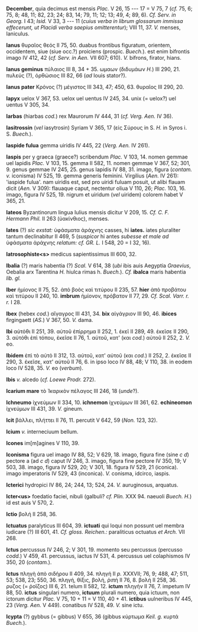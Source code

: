 **December**, quia decimus est mensis *Plac.* V 26, 15 --- 17 = V 75, 7
(*cf.* 75, 6; 75, 8; 48, 11; 82, 23; 24; 83, 14; 79, 11; 12; 13; 49, 4;
89, 6). *Cf. Serv. in Georg.* I 43; *Isid.* V 33, 3 --- 11 (*cuius verba
in librum glossarum immissa effecerunt, ut Placidi verba saepius
omitterentur*); VIII 11, 37. *V.* menses, Ianiculus.

**Ianus** θυραῖος θεός II 75, 50. duabus frontibus figuratum, orientem,
occidentem, siue (siue occ.?) proiciens (prospic. *Buech.*). est enim
bifrontis imago IV 412, 42 (*cf. Serv. in Aen.* VII 607; 610). *V.*
bifrons, firator, hians.

**Ianus geminus** πύλαιος III 8, 34 + 35. ωμαων (διδυμάων *H.*) III 290,
21. πυλεύς (?), ὀρθώσιος III 82, 66 (*ad* Iouis stator?).

**Ianus pater** Κρόνος (?) μέγιστος III 343, 47; 450, 63. θυραῖος III
290, 20.

**Iapyx** uelox V 367, 53. uelox uel uentus IV 245, 34. unix (= uelox?)
uel uentus V 305, 34.

**Iarbas** (hiarbas *cod.*) rex Maurorum IV 444, 31 (*cf. Verg. Aen.* IV
36).

**Iasitrossin** (*vel* iasytrosin) Syriam V 365, 17 (εἰς Σύρους in S.
*H.* in Syros i. S. *Buech.*).

**Iaspide fulua** gemma uiridis IV 445, 22 (*Verg. Aen.* IV 261).

**Iaspis** per y graeca (graece?) scribendum *Plac.* V 103, 14. nomen
gemmae uel lapidis *Plac.* V 103, 15. gemma II 582, 11. nomen gemmae V
367, 52; 301, 9. genus gemmae IV 245, 25. genus lapidis IV 88, 31.
imago, figura (*contam. v.* iconisma) IV 525, 19. gemma generis
feminini. Virgilius (*Aen.* IV 261): 'iaspide fulua'. nam uiridis est,
sed pro uiridi fuluam posuit, ut alibi flauam dicit (*Aen.* V 309):
flauaque caput, nectentur oliua V 110, 26; *Plac.* 103, 16. imago,
figura IV 525, 19. nigrum et uiridum (*vel* uiridem) colorem habet V
365, 21.

**Iateos** Byzantinorum lingua Iulius mensis dicitur V 209, 15. *Cf. C.
F. Hermann Phil.* II 263 (ὑακίνθιος), menses.

**Iates** (?) *sic exstat:* ὑφάσματα ἀράχνης casses, hi **iates.** iates
pluraliter tantum declinabitur II 469, 5 (*suspicor* hi antes *subesse
et male ad* ὑφάσματα ἀράχνης *relatum: cf. GR. L.* I 548, 20 = I 32,
16).

**Iatrosophiste\<s\>** medicus sapientissimus III 600, 32.

**Ibalia** (?) maris habentia (?) *Scal.* V 614, 38 (*ubi* ibis auis
Aegyptia *Graevius*, Oebalia arx Tarentina *H.* hiulca rimas h.
*Buech.*). *Cf.* **ibalca** maris habentia *lib. gl.*

**Iber** ἡμίονος II 75, 52. ἀπὸ βοὸς καὶ τιτύρου II 235, 57. **hier**
ἀπὸ προβάτου καὶ τιτύρου II 240, 10. **imbrum** ἡμίονον, πρόβατον II 77,
29. *Cf. Scal. Varr. r. r.* I 28.

**Ibex** (hebex *cod.*) αἴγαγρος III 431, 34. **bix** αἰγάγριον III 90,
46. **ibices** firgingaett (*AS.*) V 367, 50. *V.* dama.

**Ibi** αὐτόθι II 251, 39. αὐτοῦ ἐπίρρημα II 252, 1. ἐκεῖ II 289, 49.
ἐκεῖσε II 290, 3. αὐτόθι ἐπὶ τόπου, ἐκεῖσε II 76, 1. αὐτοῦ, κατ' (και
*cod.*) αὐτοῦ II 252, 2. *V.* eo.

**Ibidem** ἐπὶ τὸ αὐτὸ II 312, 13. αὐτοῦ, κατ' αὐτοῦ (και *cod.*) II
252, 2. ἐκεῖσε II 290, 3. ἐκεῖσε, κατ' αὐτοῦ II 76, 6. in ipso loco IV
88, 48; V 110, 38. in eodem loco IV 528, 35. *V.* eo (*verbum*).

**Ibis** *v.* alcedo (*cf. Loewe Prodr.* 272).

**Icarium mare** τὸ Ἰκαρικὸν πέλαγος III 246, 18 (*unde*?).

**Ichneumo** ἰχνεύμων II 334, 10. **ichnemon** ἰχνεύμων III 361, 62.
**echineomon** ἰχνεύμων III 431, 39. *V.* gineum.

**Icit** βάλλει, πλήττει II 76, 11. percutit V 642, 59 (*Non.* 123, 32).

**Icium** *v.* interneciuum bellum.

**Icones** im[m]agines V 110, 39.

**Iconisma** figura uel imago IV 88, 52; V 629, 18. imago, figura fine
(sine *c d*) pectore a (ad *c d*) caput IV 246, 3. imago, figura fine
pectore IV 350, 19; V 503, 38. imago, figura IV 529, 20; V 301, 18.
figura IV 529, 21 (iconica). imago imperatoris IV 529, 43 (inconica).
*V.* conisma, idcirco, iaspis.

**Icterici** hydropici IV 86, 24; 244, 13; 524, 24. *V.* auruginosus,
arquatus.

**Icter\<us\>** foedatio faciei, nibuli (galbuli? *cf. Plin.* XXX 94.
naeuoli *Buech. H.*) id est auis V 570, 2.

**Ictio** βολή II 258, 36.

**Ictuatus** paralyticus III 604, 39. **ictuati** qui loqui non possunt
uel membra iudicare (?) III 601, 41. *Cf. gloss. Reichen.:* paraliticus
octuatus *et Arch.* VII 268.

**Ictus** percussus IV 246, 2; V 301, 19. momento seu percussus
(percusso *codd.*) V 459, 41. percussus, iactus IV 531, 4. percussus uel
colaphismos IV 350, 20 (*contam.*).

**Ictus** πληγὴ ἀπὸ σιδήρου II 409, 34. πληγή II *p.* XXXVII; 76, 9;
488, 47; 511, 53; 538, 23; 550, 36. πληγή, θίξις, βολή, ῥιπή II 76, 8.
βολή II 258, 36. ρυζος (= ῥοῖζος) III 6, 21. telum II 582, 12. **ictum**
πληγήν II 76, 7. impetum IV 88, 50. **ictus** singulari numero,
**ictuum** plurali numero, quia ictuum, non ictorum dicitur *Plac.* V
75, 10 + 11 = V 110, 40 + 41. **ictibus** uulneribus IV 445, 23 (*Verg.*
*Aen.* V 449). conatibus IV 528, 49. *V.* sine ictu.

**Icypta** (?) gybbus (= gibbus) V 655, 36 (gibbus κύρτωμα *Keil. g.*
κυρτά *Buech.*).
